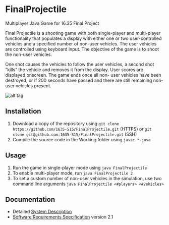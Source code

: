 # FinalProjectile
Multiplayer Java Game for 16.35 Final Project

Final Projectile is a shooting game with both single-player and multi-player functionality that populates a display with either one or two user-controlled vehicles and a specified number of non-user vehicles. The user vehicles are controlled using keyboard input. The objective of the game is to shoot the non-user vehicles.

One shot causes the vehicles to follow the user vehicles, a second shot “kills” the vehicle and removes it from the display. User scores are displayed onscreen. The game ends once all non- user vehicles have been destroyed, or if 200 seconds have passed and there are still remaining non-user vehicles present.

![alt tag](http://web.mit.edu/syler/www/FinalProjectileSmall.png)

## Installation

1. Download a copy of the repository using `git clone https://github.com/1635-S15/FinalProjectile.git` (HTTPS) or `git clone git@github.com:1635-S15/FinalProjectile.git` (SSH)
2. Compile the source code in the Working folder using `javac *.java` 

## Usage

1. Run the game in single-player mode using `java FinalProjectile`
2. To enable multi-player mode, run `java FinalProjectile 2`
3. To set a custom number of non-user vehicles in the simulation, use two command line arguments `java FinalProjectile <#players> <#vehicles>`

## Documentation

* Detailed [System Description](FinalProjectile%20System%20Description.pdf)
* [Software Requirements Specification](Requirements/FinalProjectile%20SRS%202.1.pdf) version 2.1
